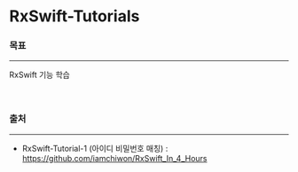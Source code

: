 # RxSwift-Tutorials
### 목표
---
RxSwift 기능 학습
<br>
<br>
<br>

### 출처
---
- RxSwift-Tutorial-1 (아이디 비밀번호 매칭) : https://github.com/iamchiwon/RxSwift_In_4_Hours
